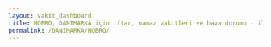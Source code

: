 ```yaml
---
layout: vakit_dashboard
title: HOBRO, DANIMARKA için iftar, namaz vakitleri ve hava durumu - ilçe/eyalet seç
permalink: /DANIMARKA/HOBRO/
---
```


<script type="text/javascript">
  var GLOBAL_COUNTRY = 'DANIMARKA';
  var GLOBAL_CITY = 'HOBRO';
  var GLOBAL_STATE = '';
  var lat = 72;
  var lon = 21;
</script>
